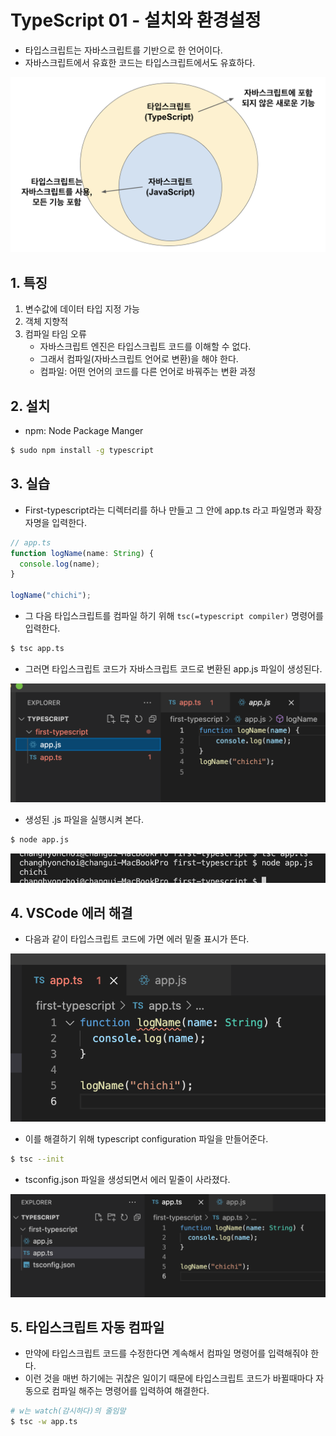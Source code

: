# TypeScript 01 - 설치와 환경설정



- 타입스크립트는 자바스크립트를 기반으로 한 언어이다.
- 자바스크립트에서 유효한 코드는 타입스크립트에서도 유효하다.

![typescript-01-01](md-images/typescript-01-01.png)



## 1. 특징

1. 변수값에 데이터 타입 지정 가능
2. 객체 지향적
3. 컴파일 타임 오류
   - 자바스크립트 엔진은 타입스크립트 코드를 이해할 수 없다.
   - 그래서 컴파일(자바스크립트 언어로 변환)을 해야 한다.
   - 컴파일: 어떤 언어의 코드를 다른 언어로 바꿔주는 변환 과정 



## 2. 설치

- npm: Node Package Manger

```bash
$ sudo npm install -g typescript
```



## 3. 실습

- First-typescript라는 디렉터리를 하나 만들고 그 안에 app.ts 라고 파일명과 확장자명을 입력한다.

```typescript
// app.ts
function logName(name: String) {
  console.log(name);
}

logName("chichi");
```

- 그 다음 타입스크립트를 컴파일 하기 위해 `tsc(=typescript compiler)` 명령어를 입력한다.

```bash
$ tsc app.ts
```

- 그러면 타입스크립트 코드가 자바스크립트 코드로 변환된 app.js 파일이 생성된다.

![typescript-01-02](md-images/typescript-01-02.png)

- 생성된 .js 파일을 실행시켜 본다.

```bash
$ node app.js
```

![typescript-01-03](md-images/typescript-01-03.png)



## 4. VSCode 에러 해결

- 다음과 같이 타입스크립트 코드에 가면 에러 밑줄 표시가 뜬다.

![typescript-01-04](md-images/typescript-01-04.png)

- 이를 해결하기 위해 typescript configuration 파일을 만들어준다.

```bash
$ tsc --init
```

- tsconfig.json 파일을 생성되면서 에러 밑줄이 사라졌다.

![typescript-01-05](md-images/typescript-01-05.png)



## 5. 타입스크립트 자동 컴파일

- 만약에 타입스크립트 코드를 수정한다면 계속해서 컴파일 명령어를 입력해줘야 한다.
- 이런 것을 매번 하기에는 귀찮은 일이기 때문에 타입스크립트 코드가 바뀔때마다 자동으로 컴파일 해주는 명령어를 입력하여 해결한다.

```bash
# w는 watch(감시하다)의 줄임말
$ tsc -w app.ts
```



